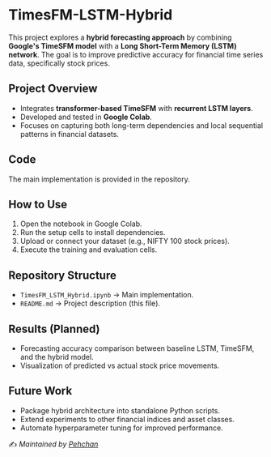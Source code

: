 # TimesFM-LSTM-Hybrid

This project explores a **hybrid forecasting approach** by combining **Google's TimeSFM model** with a **Long Short-Term Memory (LSTM) network**. The goal is to improve predictive accuracy for financial time series data, specifically stock prices.

## Project Overview
- Integrates **transformer-based TimeSFM** with **recurrent LSTM layers**.  
- Developed and tested in **Google Colab**.  
- Focuses on capturing both long-term dependencies and local sequential patterns in financial datasets.  

## Code
The main implementation is provided in the repository.

## How to Use
1. Open the notebook in Google Colab.  
2. Run the setup cells to install dependencies.  
3. Upload or connect your dataset (e.g., NIFTY 100 stock prices).  
4. Execute the training and evaluation cells.  

## Repository Structure
- `TimesFM_LSTM_Hybrid.ipynb` → Main implementation.  
- `README.md` → Project description (this file).  

## Results (Planned)
- Forecasting accuracy comparison between baseline LSTM, TimeSFM, and the hybrid model.  
- Visualization of predicted vs actual stock price movements.  

## Future Work
- Package hybrid architecture into standalone Python scripts.  
- Extend experiments to other financial indices and asset classes.  
- Automate hyperparameter tuning for improved performance.  

✍️ *Maintained by [Pehchan](https://github.com/pehchanv)*  
